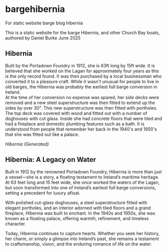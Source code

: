 # bargehibernia
For static website barge blog hibernia

This is a static website for the barge Hibernia, and other Church Bay boats, authored by Daniel Burke June 2025

## Hibernia

Built by the Portadown Foundry in 1912, she is 63ft long by 15ft wide. It is believed that she worked on the Lagan for approximately four years as this is the only record found. It was then purchased by a local businessman who converted it to a pleasure craft.
While it wasn't unusual for people to live in old barges, the Hibernia was probably the earliest full barge conversion in Ireland.  
At the time of her conversion no expense was spared, her side decks were removed and a new steel superstructure was then fitted to extend up the sides by over 30". This new superstructure was then fitted with portholes.
The top deck was covered with wood and fitted out with a number of doghouses with cut glass. Inside she had concrete floors that were tiled and had a fireplace and domestic plumbing features such as a bath. It is understood from people that remember her back in the 1940's and 1950's that she was fitted out like a palace. 

*Hibernia (Generated)*
## Hibernia: A Legacy on Water

Built in 1912 by the renowned Portadown Foundry, Hibernia is more than just a vessel—she is a story, a floating testament to Ireland’s maritime heritage. At 63 feet long and 15 feet wide, she once worked the waters of the Lagan, but soon transformed into one of Ireland’s earliest full barge conversions, setting a precedent for luxury afloat.

With polished cut-glass doghouses, a steel superstructure fitted with elegant portholes, and an interior adorned with tiled floors and a grand fireplace, Hibernia was built to enchant. In the 1940s and 1950s, she was known as a floating palace, offering warmth, refinement, and timeless character.

Today, Hibernia continues to capture hearts. Whether you seek her history, her charm, or simply a glimpse into Ireland’s past, she remains a testament to craftsmanship, vision, and the enduring romance of life on the water.